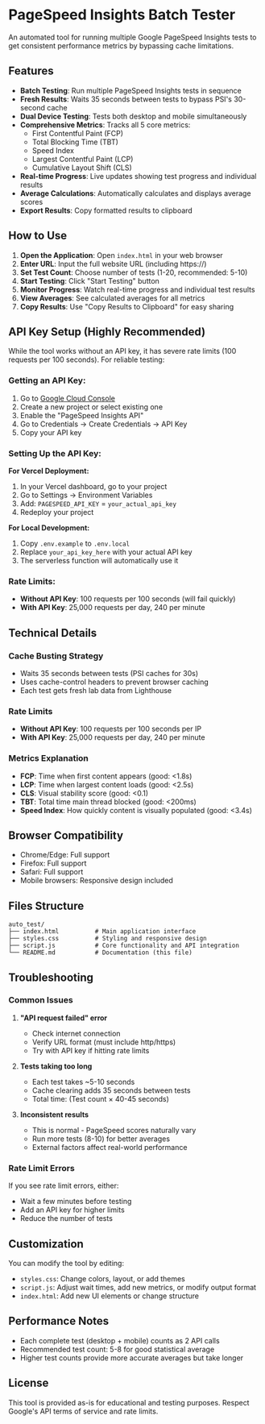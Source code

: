 # PageSpeed Insights Batch Tester

An automated tool for running multiple Google PageSpeed Insights tests to get consistent performance metrics by bypassing cache limitations.

## Features

- **Batch Testing**: Run multiple PageSpeed Insights tests in sequence
- **Fresh Results**: Waits 35 seconds between tests to bypass PSI's 30-second cache
- **Dual Device Testing**: Tests both desktop and mobile simultaneously
- **Comprehensive Metrics**: Tracks all 5 core metrics:
  - First Contentful Paint (FCP)
  - Total Blocking Time (TBT)
  - Speed Index
  - Largest Contentful Paint (LCP)
  - Cumulative Layout Shift (CLS)
- **Real-time Progress**: Live updates showing test progress and individual results
- **Average Calculations**: Automatically calculates and displays average scores
- **Export Results**: Copy formatted results to clipboard

## How to Use

1. **Open the Application**: Open `index.html` in your web browser
2. **Enter URL**: Input the full website URL (including https://)
3. **Set Test Count**: Choose number of tests (1-20, recommended: 5-10)
4. **Start Testing**: Click "Start Testing" button
5. **Monitor Progress**: Watch real-time progress and individual test results
6. **View Averages**: See calculated averages for all metrics
7. **Copy Results**: Use "Copy Results to Clipboard" for easy sharing

## API Key Setup (Highly Recommended)

While the tool works without an API key, it has severe rate limits (100 requests per 100 seconds). For reliable testing:

### Getting an API Key:
1. Go to [Google Cloud Console](https://console.cloud.google.com/)
2. Create a new project or select existing one
3. Enable the "PageSpeed Insights API"
4. Go to Credentials → Create Credentials → API Key
5. Copy your API key

### Setting Up the API Key:

**For Vercel Deployment:**
1. In your Vercel dashboard, go to your project
2. Go to Settings → Environment Variables
3. Add: `PAGESPEED_API_KEY` = `your_actual_api_key`
4. Redeploy your project

**For Local Development:**
1. Copy `.env.example` to `.env.local`
2. Replace `your_api_key_here` with your actual API key
3. The serverless function will automatically use it

### Rate Limits:
- **Without API Key**: 100 requests per 100 seconds (will fail quickly)
- **With API Key**: 25,000 requests per day, 240 per minute

## Technical Details

### Cache Busting Strategy
- Waits 35 seconds between tests (PSI caches for 30s)
- Uses cache-control headers to prevent browser caching
- Each test gets fresh lab data from Lighthouse

### Rate Limits
- **Without API Key**: 100 requests per 100 seconds per IP
- **With API Key**: 25,000 requests per day, 240 per minute

### Metrics Explanation
- **FCP**: Time when first content appears (good: <1.8s)
- **LCP**: Time when largest content loads (good: <2.5s)
- **CLS**: Visual stability score (good: <0.1)
- **TBT**: Total time main thread blocked (good: <200ms)
- **Speed Index**: How quickly content is visually populated (good: <3.4s)

## Browser Compatibility

- Chrome/Edge: Full support
- Firefox: Full support
- Safari: Full support
- Mobile browsers: Responsive design included

## Files Structure

```
auto_test/
├── index.html          # Main application interface
├── styles.css          # Styling and responsive design
├── script.js           # Core functionality and API integration
└── README.md           # Documentation (this file)
```

## Troubleshooting

### Common Issues

1. **"API request failed" error**
   - Check internet connection
   - Verify URL format (must include http/https)
   - Try with API key if hitting rate limits

2. **Tests taking too long**
   - Each test takes ~5-10 seconds
   - Cache clearing adds 35 seconds between tests
   - Total time: (Test count × 40-45 seconds)

3. **Inconsistent results**
   - This is normal - PageSpeed scores naturally vary
   - Run more tests (8-10) for better averages
   - External factors affect real-world performance

### Rate Limit Errors
If you see rate limit errors, either:
- Wait a few minutes before testing
- Add an API key for higher limits
- Reduce the number of tests

## Customization

You can modify the tool by editing:
- `styles.css`: Change colors, layout, or add themes
- `script.js`: Adjust wait times, add new metrics, or modify output format
- `index.html`: Add new UI elements or change structure

## Performance Notes

- Each complete test (desktop + mobile) counts as 2 API calls
- Recommended test count: 5-8 for good statistical average
- Higher test counts provide more accurate averages but take longer

## License

This tool is provided as-is for educational and testing purposes. Respect Google's API terms of service and rate limits.